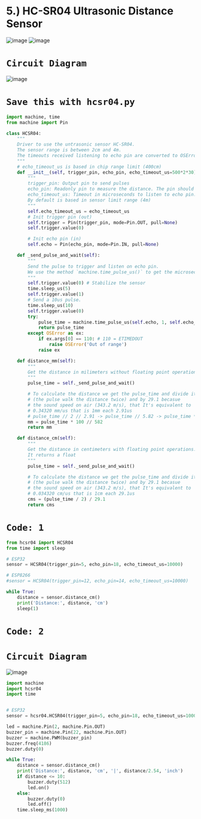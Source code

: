 <div class='jumbotron alert-success'><h1>5.) HC-SR04 Ultrasonic Distance Sensor</h1></div>

![image](https://user-images.githubusercontent.com/63813881/176358410-20a6c2ed-7100-4236-b052-e70eef401583.png)
![image](https://user-images.githubusercontent.com/63813881/176358427-fcd8b13b-9435-4b4f-a2b3-fc56822b6caf.png)

# `Circuit Diagram`

![image](https://user-images.githubusercontent.com/63813881/176358441-63a323d4-f362-4cba-b828-da7d7af820dc.png)

# `Save this with hcsr04.py`
```python
import machine, time
from machine import Pin

class HCSR04:
    """
    Driver to use the untrasonic sensor HC-SR04.
    The sensor range is between 2cm and 4m.
    The timeouts received listening to echo pin are converted to OSError('Out of range')
    """
    # echo_timeout_us is based in chip range limit (400cm)
    def __init__(self, trigger_pin, echo_pin, echo_timeout_us=500*2*30):
        """
        trigger_pin: Output pin to send pulses
        echo_pin: Readonly pin to measure the distance. The pin should be protected with 1k resistor
        echo_timeout_us: Timeout in microseconds to listen to echo pin. 
        By default is based in sensor limit range (4m)
        """
        self.echo_timeout_us = echo_timeout_us
        # Init trigger pin (out)
        self.trigger = Pin(trigger_pin, mode=Pin.OUT, pull=None)
        self.trigger.value(0)

        # Init echo pin (in)
        self.echo = Pin(echo_pin, mode=Pin.IN, pull=None)

    def _send_pulse_and_wait(self):
        """
        Send the pulse to trigger and listen on echo pin.
        We use the method `machine.time_pulse_us()` to get the microseconds until the echo is received.
        """
        self.trigger.value(0) # Stabilize the sensor
        time.sleep_us(5)
        self.trigger.value(1)
        # Send a 10us pulse.
        time.sleep_us(10)
        self.trigger.value(0)
        try:
            pulse_time = machine.time_pulse_us(self.echo, 1, self.echo_timeout_us)
            return pulse_time
        except OSError as ex:
            if ex.args[0] == 110: # 110 = ETIMEDOUT
                raise OSError('Out of range')
            raise ex

    def distance_mm(self):
        """
        Get the distance in milimeters without floating point operations.
        """
        pulse_time = self._send_pulse_and_wait()

        # To calculate the distance we get the pulse_time and divide it by 2 
        # (the pulse walk the distance twice) and by 29.1 becasue
        # the sound speed on air (343.2 m/s), that It's equivalent to
        # 0.34320 mm/us that is 1mm each 2.91us
        # pulse_time // 2 // 2.91 -> pulse_time // 5.82 -> pulse_time * 100 // 582 
        mm = pulse_time * 100 // 582
        return mm

    def distance_cm(self):
        """
        Get the distance in centimeters with floating point operations.
        It returns a float
        """
        pulse_time = self._send_pulse_and_wait()

        # To calculate the distance we get the pulse_time and divide it by 2 
        # (the pulse walk the distance twice) and by 29.1 becasue
        # the sound speed on air (343.2 m/s), that It's equivalent to
        # 0.034320 cm/us that is 1cm each 29.1us
        cms = (pulse_time / 2) / 29.1
        return cms
```

# `Code: 1`
```python
from hcsr04 import HCSR04
from time import sleep

# ESP32
sensor = HCSR04(trigger_pin=5, echo_pin=18, echo_timeout_us=10000)

# ESP8266
#sensor = HCSR04(trigger_pin=12, echo_pin=14, echo_timeout_us=10000)

while True:
    distance = sensor.distance_cm()
    print('Distance:', distance, 'cm')
    sleep(1)
```


# `Code: 2`

# `Circuit Diagram`

![image](https://user-images.githubusercontent.com/63813881/176358507-c0d9354c-d439-47a1-81ca-47aa76f5ff0d.png)

```python
import machine
import hcsr04
import time


# ESP32
sensor = hcsr04.HCSR04(trigger_pin=5, echo_pin=18, echo_timeout_us=10000)

led = machine.Pin(2, machine.Pin.OUT)
buzzer_pin = machine.Pin(22, machine.Pin.OUT)
buzzer = machine.PWM(buzzer_pin)
buzzer.freq(4186)
buzzer.duty(0)

while True:
    distance = sensor.distance_cm()
    print('Distance:', distance, 'cm', '|', distance/2.54, 'inch')
    if distance <= 10:
        buzzer.duty(512)
        led.on()
    else:
        buzzer.duty(0)
        led.off()
    time.sleep_ms(1000)
```

